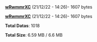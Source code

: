 [**wRwmmrXC**](/data/wRwmmrXC.txt) (21/12/22 - 14:26)- 1607 bytes

[**wRwmmrXC**](/data/wRwmmrXC.txt) (21/12/22 - 14:26)- 1607 bytes

**Total Datas**: 1018

**Total Size**: 6.59 MB / 6.6 MB